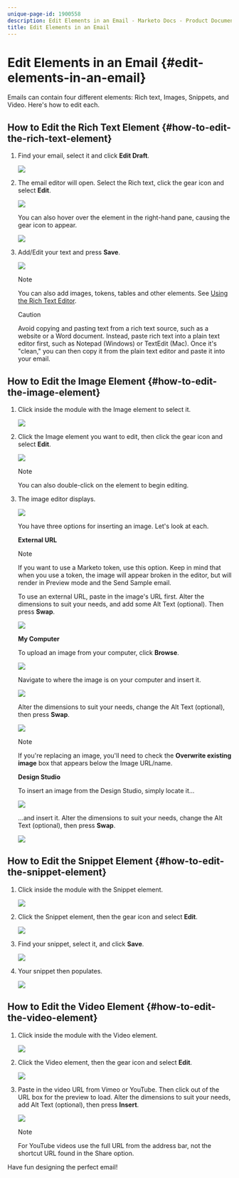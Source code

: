 ```yaml
---
unique-page-id: 1900558
description: Edit Elements in an Email - Marketo Docs - Product Documentation
title: Edit Elements in an Email
---
```


# Edit Elements in an Email {#edit-elements-in-an-email}

Emails can contain four different elements: Rich text, Images, Snippets, and Video. Here's how to edit each.

## How to Edit the Rich Text Element {#how-to-edit-the-rich-text-element}

1. Find your email, select it and click **Edit Draft**.

   ![](assets/one-edited.png)

1. The email editor will open. Select the Rich text, click the gear icon and select **Edit**.

   ![](assets/two.png)

   You can also hover over the element in the right-hand pane, causing the gear icon to appear.

   ![](assets/three.png)

1. Add/Edit your text and press **Save**.

   ![](assets/four.png)

   >[!NOTE]
   >
   >You can also add images, tokens, tables and other elements. See [Using the Rich Text Editor](/help/marketo/product-docs/email-marketing/general/understanding-the-email-editor/using-the-rich-text-editor.md).

   >[!CAUTION]
   >
   >Avoid copying and pasting text from a rich text source, such as a website or a Word document. Instead, paste rich text into a plain text editor first, such as Notepad (Windows) or TextEdit (Mac). Once it's "clean," you can then copy it from the plain text editor and paste it into your email.

## How to Edit the Image Element {#how-to-edit-the-image-element}

1. Click inside the module with the Image element to select it.

   ![](assets/five.png)

1. Click the Image element you want to edit, then click the gear icon and select **Edit**.

   ![](assets/six.png)

   >[!NOTE]
   >
   >You can also double-click on the element to begin editing.

1. The image editor displays.

   ![](assets/seven.png)

   You have three options for inserting an image. Let's look at each.

   **External URL**

   >[!NOTE]
   >
   >If you want to use a Marketo token, use this option. Keep in mind that when you use a token, the image will appear broken in the editor, but will render in Preview mode and the Send Sample email.

   To use an external URL, paste in the image's URL first. Alter the dimensions to suit your needs, and add some Alt Text (optional). Then press **Swap**.

   ![](assets/eight.png)

   **My Computer**

   To upload an image from your computer, click **Browse**.

   ![](assets/nine.png)

   Navigate to where the image is on your computer and insert it.

   ![](assets/ten.png)

   Alter the dimensions to suit your needs, change the Alt Text (optional), then press **Swap**.

   ![](assets/eleven.png)

   >[!NOTE]
   >
   >If you're replacing an image, you'll need to check the **Overwrite existing image** box that appears below the Image URL/name.

   **Design Studio**

   To insert an image from the Design Studio, simply locate it...

   ![](assets/twelve.png)

   ...and insert it. Alter the dimensions to suit your needs, change the Alt Text (optional), then press **Swap**.

   ![](assets/thirteen.png)

## How to Edit the Snippet Element {#how-to-edit-the-snippet-element}

1. Click inside the module with the Snippet element.

   ![](assets/fourteen.png)

1. Click the Snippet element, then the gear icon and select **Edit**.

   ![](assets/fifteen.png)

1. Find your snippet, select it, and click **Save**.

   ![](assets/sixteen.png)

1. Your snippet then populates.

   ![](assets/eighteen.png)

## How to Edit the Video Element {#how-to-edit-the-video-element}

1. Click inside the module with the Video element.

   ![](assets/nineteen.png)

1. Click the Video element, then the gear icon and select **Edit**.

   ![](assets/twenty.png)

1. Paste in the video URL from Vimeo or YouTube. Then click out of the URL box for the preview to load. Alter the dimensions to suit your needs, add Alt Text (optional), then press **Insert**.

   ![](assets/twentyone.png)

   >[!NOTE]
   >
   >For YouTube videos use the full URL from the address bar, not the shortcut URL found in the Share option.

Have fun designing the perfect email!
